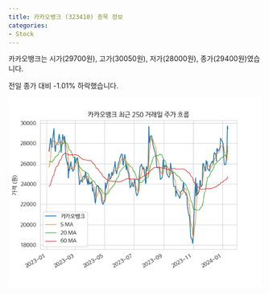 ```yaml
---
title: 카카오뱅크 (323410) 종목 정보
categories:
- Stock
---
```


카카오뱅크는 시가(29700원), 고가(30050원), 저가(28000원), 종가(29400원)였습니다.

전일 종가 대비 -1.01% 하락했습니다.

<!-- more -->

![323410](/assets/images/stock/323410.png)
